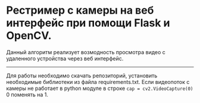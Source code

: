 # Рестример с камеры на веб интерфейс при помощи Flask и OpenCV.
Данный алгоритм реализует возмодность просмотра видео с удаленного устройства через веб интерфейс.
___
Для работы необходимо скачать репозиторий, установить необходимые библиотеки из файла requirements.txt.
Если видеопоток с камеры не работает в python модуле в строке `cap = cv2.VideoCapture(0)` 0 поменять на 1.
